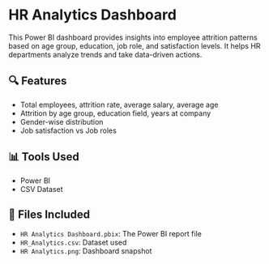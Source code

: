# HR Analytics Dashboard

This Power BI dashboard provides insights into employee attrition patterns based on age group, education, job role, and satisfaction levels. It helps HR departments analyze trends and take data-driven actions.

## 🔍 Features
- Total employees, attrition rate, average salary, average age
- Attrition by age group, education field, years at company
- Gender-wise distribution
- Job satisfaction vs Job roles

## 📊 Tools Used
- Power BI
- CSV Dataset

## 📁 Files Included
- `HR Analytics Dashboard.pbix`: The Power BI report file
- `HR_Analytics.csv`: Dataset used
- `HR Analytics.png`: Dashboard snapshot
